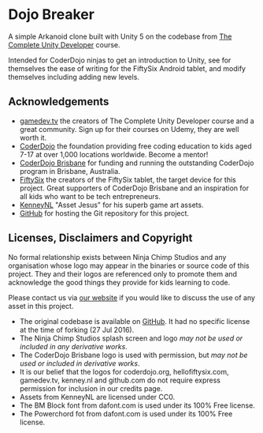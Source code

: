 # Dojo Breaker

A simple Arkanoid clone built with Unity 5 on the codebase from [The Complete Unity Developer](https://www.udemy.com/unitycourse/?couponCode=GitHubDiscount) course.

Intended for CoderDojo ninjas to get an introduction to Unity, see for themselves the ease of writing for the FiftySix Android tablet, and modify themselves including adding new levels.

## Acknowledgements

* [gamedev.tv](http://community.gamedev.tv) the creators of The Complete Unity Developer course and a great community. Sign up for their courses on Udemy, they are well worth it.
* [CoderDojo](http://coderdojo.com) the foundation providing free coding education to kids aged 7-17 at over 1,000 locations worldwide. Become a mentor!
* [CoderDojo Brisbane](https://coderdojobrisbane.com.au/) for funding and running the outstanding CoderDojo program in Brisbane, Australia.
* [FiftySix](https://hellofiftysix.com/) the creators of the FiftySix tablet, the target device for this project. Great supporters of CoderDojo Brisbane and an inspiration for all kids who want to be tech entrepreneurs.
* [KenneyNL](http://www.kenney.nl/) "Asset Jesus" for his superb game art assets. 
* [GitHub](http://github.com) for hosting the Git repository for this project.

## Licenses, Disclaimers and Copyright

No formal relationship exists between Ninja Chimp Studios and any organisation whose logo may appear in the binaries or source code of this project. They and their logos are referenced only to promote them and acknowledge the good things they provide for kids learning to code.

Please contact us via [our website](http://ninjachimpstudios.com) if you would like to discuss the use of any asset in this project.

* The original codebase is available on [GitHub](https://github.com/CompleteUnityDeveloper/05-Block-Breaker). It had no specific license at the time of forking (27 Jul 2016).
* The Ninja Chimp Studios splash screen and logo _may not be used or included in any derivative works_.
* The CoderDojo Brisbane logo is used with permission, but _may not be used or included in derivative works_.
* It is our belief that the logos for coderdojo.org, hellofiftysix.com, gamedev.tv, kenney.nl and github.com do not require express permission for inclusion in our credits page. 
* Assets from KenneyNL are licensed under CC0.
* The BM Block font from dafont.com is used under its 100% Free license.
* The Powerchord fot from dafont.com is used under its 100% Free license.